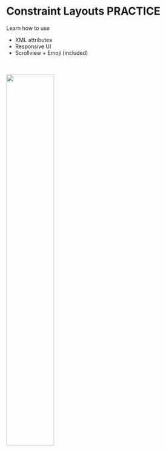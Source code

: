 # Constraint Layouts PRACTICE
Learn how to use

* XML attributes
* Responsive UI
* Scrollview + Emoji (included)
<br>
<br>
<a href="url"><img src="https://raw.githubusercontent.com/babarusicristian/AndroidDeveloperFundamentals/master/MyOwnSeparatePractice(bonus)/ConstraintLayouts/cl.png" align="left" height="50%" width="50%" ></a
